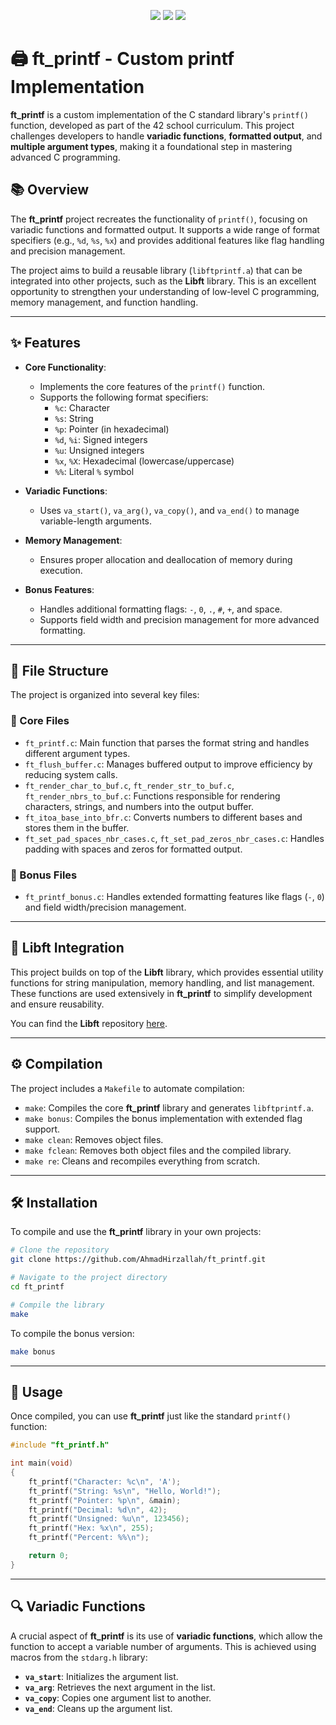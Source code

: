 <p align="center">
   <img src="https://img.shields.io/badge/ft_printf-122%2F100-brightgreen?style=flat-square"/>
   <img src="https://img.shields.io/badge/language-C-blue.svg?style=flat-square"/>
   <img src="https://img.shields.io/badge/variadic-functions-important.svg?style=flat-square"/>
</p>

# 🖨️ ft_printf - Custom printf Implementation

**ft_printf** is a custom implementation of the C standard library's `printf()` function, developed as part of the 42 school curriculum. This project challenges developers to handle **variadic functions**, **formatted output**, and **multiple argument types**, making it a foundational step in mastering advanced C programming.

## 📚 Overview

The **ft_printf** project recreates the functionality of `printf()`, focusing on variadic functions and formatted output. It supports a wide range of format specifiers (e.g., `%d`, `%s`, `%x`) and provides additional features like flag handling and precision management.

The project aims to build a reusable library (`libftprintf.a`) that can be integrated into other projects, such as the **Libft** library. This is an excellent opportunity to strengthen your understanding of low-level C programming, memory management, and function handling.

---

## ✨ Features

- **Core Functionality**:
  - Implements the core features of the `printf()` function.
  - Supports the following format specifiers:
    - `%c`: Character
    - `%s`: String
    - `%p`: Pointer (in hexadecimal)
    - `%d`, `%i`: Signed integers
    - `%u`: Unsigned integers
    - `%x`, `%X`: Hexadecimal (lowercase/uppercase)
    - `%%`: Literal `%` symbol

- **Variadic Functions**:
  - Uses `va_start()`, `va_arg()`, `va_copy()`, and `va_end()` to manage variable-length arguments.
  
- **Memory Management**:
  - Ensures proper allocation and deallocation of memory during execution.

- **Bonus Features**:
  - Handles additional formatting flags: `-`, `0`, `.`, `#`, `+`, and space.
  - Supports field width and precision management for more advanced formatting.

---

## 📂 File Structure

The project is organized into several key files:

### 📜 Core Files

- `ft_printf.c`: Main function that parses the format string and handles different argument types.
- `ft_flush_buffer.c`: Manages buffered output to improve efficiency by reducing system calls.
- `ft_render_char_to_buf.c`, `ft_render_str_to_buf.c`, `ft_render_nbrs_to_buf.c`: Functions responsible for rendering characters, strings, and numbers into the output buffer.
- `ft_itoa_base_into_bfr.c`: Converts numbers to different bases and stores them in the buffer.
- `ft_set_pad_spaces_nbr_cases.c`, `ft_set_pad_zeros_nbr_cases.c`: Handles padding with spaces and zeros for formatted output.

### 📜 Bonus Files

- `ft_printf_bonus.c`: Handles extended formatting features like flags (`-`, `0`) and field width/precision management.

---

## 🔗 Libft Integration

This project builds on top of the **Libft** library, which provides essential utility functions for string manipulation, memory handling, and list management. These functions are used extensively in **ft_printf** to simplify development and ensure reusability.

You can find the **Libft** repository [here](https://github.com/AhmadHirzallah/Libft).

---

## ⚙️ Compilation

The project includes a `Makefile` to automate compilation:

- `make`: Compiles the core **ft_printf** library and generates `libftprintf.a`.
- `make bonus`: Compiles the bonus implementation with extended flag support.
- `make clean`: Removes object files.
- `make fclean`: Removes both object files and the compiled library.
- `make re`: Cleans and recompiles everything from scratch.

---

## 🛠️ Installation

To compile and use the **ft_printf** library in your own projects:

```bash
# Clone the repository
git clone https://github.com/AhmadHirzallah/ft_printf.git

# Navigate to the project directory
cd ft_printf

# Compile the library
make
```

To compile the bonus version:

```bash
make bonus
```

---

## 🧪 Usage

Once compiled, you can use **ft_printf** just like the standard `printf()` function:

```c
#include "ft_printf.h"

int main(void)
{
    ft_printf("Character: %c\n", 'A');
    ft_printf("String: %s\n", "Hello, World!");
    ft_printf("Pointer: %p\n", &main);
    ft_printf("Decimal: %d\n", 42);
    ft_printf("Unsigned: %u\n", 123456);
    ft_printf("Hex: %x\n", 255);
    ft_printf("Percent: %%\n");

    return 0;
}
```

---

## 🔍 Variadic Functions

A crucial aspect of **ft_printf** is its use of **variadic functions**, which allow the function to accept a variable number of arguments. This is achieved using macros from the `stdarg.h` library:

- **`va_start`**: Initializes the argument list.
- **`va_arg`**: Retrieves the next argument in the list.
- **`va_copy`**: Copies one argument list to another.
- **`va_end`**: Cleans up the argument list.
